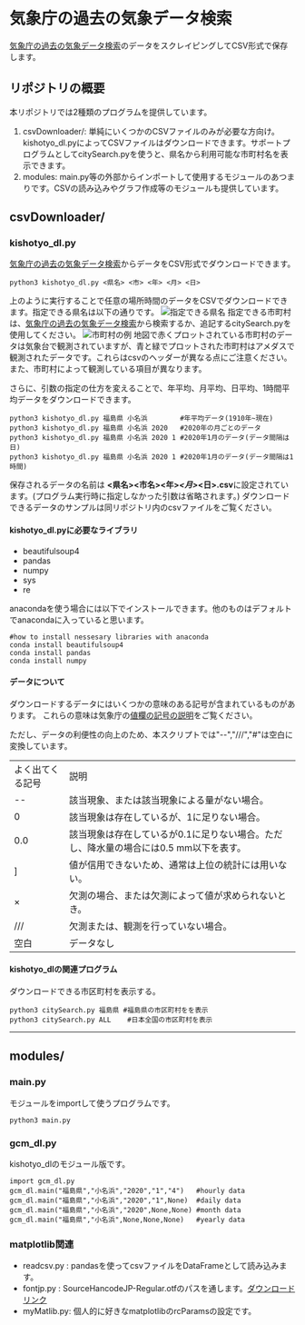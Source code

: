 # 気象庁の過去の気象データ検索
[気象庁の過去の気象データ検索](https://www.data.jma.go.jp/obd/stats/etrn/index.php)のデータをスクレイピングしてCSV形式で保存します。
## リポジトリの概要
本リポジトリでは2種類のプログラムを提供しています。
1. csvDownloader/: 単純にいくつかのCSVファイルのみが必要な方向け。kishotyo_dl.pyによってCSVファイルはダウンロードできます。サポートプログラムとしてcitySearch.pyを使うと、県名から利用可能な市町村名を表示できます。
2. modules: main.py等の外部からインポートして使用するモジュールのあつまりです。CSVの読み込みやグラフ作成等のモジュールも提供しています。

## csvDownloader/
### kishotyo_dl.py
[気象庁の過去の気象データ検索](https://www.data.jma.go.jp/obd/stats/etrn/index.php)からデータをCSV形式でダウンロードできます。

```
python3 kishotyo_dl.py <県名> <市> <年> <月> <日>
```
上のように実行することで任意の場所時間のデータをCSVでダウンロードできます。指定できる県名は以下の通りです。
![指定できる県名](https://www.data.jma.go.jp/obd/stats/data/image/map/map00.png "指定できる県名")
指定できる市町村は、[気象庁の過去の気象データ検索](https://www.data.jma.go.jp/obd/stats/etrn/index.php)から検索するか、追記するcitySearch.pyを使用してください。
![市町村の例](https://www.data.jma.go.jp/obd/stats/data/image/map/map36.png "市町村選択ページ例")
地図で赤くプロットされている市町村のデータは気象台で観測されていますが、青と緑でプロットされた市町村はアメダスで観測されたデータです。これらはcsvのヘッダーが異なる点にご注意ください。また、市町村によって観測している項目が異なります。


さらに、引数の指定の仕方を変えることで、年平均、月平均、日平均、1時間平均データをダウンロードできます。

```
python3 kishotyo_dl.py 福島県 小名浜        #年平均データ(1910年~現在)
python3 kishotyo_dl.py 福島県 小名浜 2020   #2020年の月ごとのデータ
python3 kishotyo_dl.py 福島県 小名浜 2020 1 #2020年1月のデータ(データ間隔は日)
python3 kishotyo_dl.py 福島県 小名浜 2020 1 #2020年1月のデータ(データ間隔は1時間)
```
保存されるデータの名前は **<県名><市名><年>_<月>_<日>.csv**に設定されています。(プログラム実行時に指定しなかった引数は省略されます。)
ダウンロードできるデータのサンプルは同リポジトリ内のcsvファイルをご覧ください。


#### kishotyo_dl.pyに必要なライブラリ
- beautifulsoup4
- pandas
- numpy
- sys
- re

anacondaを使う場合には以下でインストールできます。他のものはデフォルトでanacondaに入っていると思います。

```
#how to install nessesary libraries with anaconda
conda install beautifulsoup4
conda install pandas
conda install numpy
```

#### データについて
ダウンロードするデータにはいくつかの意味のある記号が含まれているものがあります。
これらの意味は気象庁の[値欄の記号の説明](https://www.data.jma.go.jp/obd/stats/data/mdrr/man/remark.html)をご覧ください。

ただし、データの利便性の向上のため、本スクリプトでは"--","///","#"は空白に変換しています。

|                |                                                                                     |
|----------------|-------------------------------------------------------------------------------------|
|よく出てくる記号|説明                                                                                 |
|--              |該当現象、または該当現象による量がない場合。                                         |
|0               |該当現象は存在しているが、1に足りない場合。                                          |
|0.0             |該当現象は存在しているが0.1に足りない場合。ただし、降水量の場合には0.5 mm以下を表す。|
|]               |値が信用できないため、通常は上位の統計には用いない。                                 |
|×              |欠測の場合、または欠測によって値が求められないとき。                                 |
|///             |欠測または、観測を行っていない場合。                                                 |
|空白            |データなし                                                                           |

#### kishotyo_dlの関連プログラム
ダウンロードできる市区町村を表示する。

```
python3 citySearch.py 福島県 #福島県の市区町村をを表示
python3 citySearch.py ALL    #日本全国の市区町村を表示
```
******


## modules/
### main.py
モジュールをimportして使うプログラムです。

```
python3 main.py
```
### gcm_dl.py
kishotyo_dlのモジュール版です。

```
import gcm_dl.py
gcm_dl.main("福島県","小名浜","2020","1","4")   #hourly data
gcm_dl.main("福島県","小名浜","2020","1",None)  #daily data
gcm_dl.main("福島県","小名浜","2020",None,None) #month data
gcm_dl.main("福島県","小名浜",None,None,None)   #yearly data
```

### matplotlib関連
- readcsv.py : pandasを使ってcsvファイルをDataFrameとして読み込みます。
- fontjp.py  : SourceHancodeJP-Regular.otfのパスを通します。[ダウンロードリンク](https://codeload.github.com/adobe-fonts/source-han-code-jp/zip/2.000R)
- myMatlib.py: 個人的に好きなmatplotlibのrcParamsの設定です。
